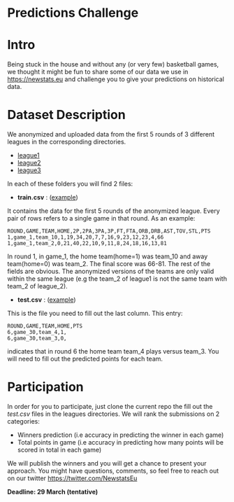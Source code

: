 # Predictions Challenge

# Intro

Being stuck in the house and without any (or very few) basketball games, 
we thought it might be fun to share some of our data we use in https://newstats.eu and challenge you to give your
predictions on historical data.

# Dataset Description
We anonymized and uploaded data from the first 5 rounds of 3 different leagues in the corresponding directories.
- [league1](league1)
- [league2](league2)
- [league3](league3)

In each of these folders you will find 2 files:
- **train.csv** : ([example](league1/train.csv))

It contains the data for the first 5 rounds of the anonymized league.
Every pair of rows refers to a single game in that round. As an example:

```
ROUND,GAME,TEAM,HOME,2P,2PA,3PA,3P,FT,FTA,ORB,DRB,AST,TOV,STL,PTS
1,game_1,team_10,1,19,34,20,7,7,16,9,23,12,23,4,66
1,game_1,team_2,0,21,40,22,10,9,11,8,24,18,16,13,81
```

In round 1, in game_1, the home team(home=1) was team_10 and away team(home=0) was team_2. The final score was 66-81.
The rest of the fields are obvious. The anonymized versions of the teams are only valid within the same league (e.g the team_2 
of league1 is not the same team with team_2 of league_2).

- **test.csv** : ([example](league1/test.csv))

This is the file you need to fill out the last column.
This entry:
```
ROUND,GAME,TEAM,HOME,PTS
6,game_30,team_4,1,
6,game_30,team_3,0,
```
indicates that in round 6 the home team team_4 plays versus team_3. You will need to fill out the predicted points for each team.

# Participation

In order for you to participate, just clone the current repo the fill out the *test.csv* files in the leagues directories.
We will rank the submissions on 2 categories:
- Winners prediction (i.e accuracy in predicting the winner in each game)
- Total points in game (i.e accuracy in predicting how many points will be scored in total in each game)

We will publish the winners and you will get a chance to present your approach.
You might have questions, comments, so feel free to reach out on our twitter https://twitter.com/NewstatsEu

**Deadline: 29 March (tentative)**
